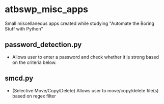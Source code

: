 # atbswp_misc_apps
Small miscellaneous apps created while studying "Automate the Boring Stuff with Python"

## password_detection.py
- Allows user to enter a password and check whether it is strong based on the criteria below.

## smcd.py
- (Selective Move/Copy/Delete) Allows user to move/copy/delete file(s) based on regex filter
